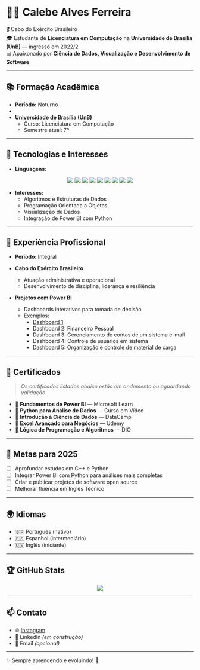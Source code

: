 # 👨‍💻 Calebe Alves Ferreira

🎖️ Cabo do Exército Brasileiro  
🎓 Estudante de **Licenciatura em Computação** na **Universidade de Brasília (UnB)** — ingresso em 2022/2  
📊 Apaixonado por **Ciência de Dados, Visualização e Desenvolvimento de Software**

---

## 📚 Formação Acadêmica

- **Período:** Noturno
- 
- **Universidade de Brasília (UnB)**
  - Curso: Licenciatura em Computação
  - Semestre atual: 7º

---

## 🚀 Tecnologias e Interesses

- **Linguagens:**
<p align="center">
  <img src="https://img.shields.io/badge/Java-ED8B00?style=for-the-badge&logo=java&logoColor=white" />
  <img src="https://img.shields.io/badge/Python-3776AB?style=for-the-badge&logo=python&logoColor=yellow" />
  <img src="https://img.shields.io/badge/Rust-000000?style=for-the-badge&logo=rust&logoColor=white" />
  <img src="https://img.shields.io/badge/PostgreSQL-336791?style=for-the-badge&logo=postgresql&logoColor=white" />
  <img src="https://img.shields.io/badge/MySQL-4479A1?style=for-the-badge&logo=mysql&logoColor=white" />
  <img src="https://img.shields.io/badge/Git-F05032?style=for-the-badge&logo=git&logoColor=white" />
  <img src="https://img.shields.io/badge/GitHub-181717?style=for-the-badge&logo=github&logoColor=white" />
  <img src="https://img.shields.io/badge/C-00599C?style=for-the-badge&logo=c&logoColor=white" />
  <img src="https://img.shields.io/badge/Go-00ADD8?style=for-the-badge&logo=go&logoColor=white" />
</p>

- **Interesses:**
  - Algoritmos e Estruturas de Dados
  - Programação Orientada a Objetos
  - Visualização de Dados
  - Integração de Power BI com Python

---

## 💼 Experiência Profissional

- **Período:** Integral  

- **Cabo do Exército Brasileiro**
  - Atuação administrativa e operacional
  - Desenvolvimento de disciplina, liderança e resiliência

- **Projetos com Power BI**
  - Dashboards interativos para tomada de decisão
  - Exemplos:
    - [Dashboard 1](https://app.powerbi.com/view?r=eyJrIjoiYzFhMDJiYzItMWVhOS00MTg5LTljMTktZWRmMzVlZjk1Y2Q3IiwidCI6ImVjMzU5YmExLTYzMGItNGQyYi1iODMzLWM4ZTZkNDhmODA1OSJ9)
    - Dashboard 2: Financeiro Pessoal
    - Dashboard 3: Gerenciamento de contas de um sistema e-mail
    - Dashboard 4: Controle de usuários em sistema
    - Dashboard 5: Organização e controle de material de carga

---

## 🧾 Certificados

> *Os certificados listados abaixo estão em andamento ou aguardando validação.*

- 📜 **Fundamentos de Power BI** — Microsoft Learn  
- 📜 **Python para Análise de Dados** — Curso em Vídeo  
- 📜 **Introdução à Ciência de Dados** — DataCamp  
- 📜 **Excel Avançado para Negócios** — Udemy  
- 📜 **Lógica de Programação e Algoritmos** — DIO

---

## 🎯 Metas para 2025

- [ ] Aprofundar estudos em C++ e Python  
- [ ] Integrar Power BI com Python para análises mais completas  
- [ ] Criar e publicar projetos de software open source  
- [ ] Melhorar fluência em Inglês Técnico

---

## 🌍 Idiomas

- 🇧🇷 Português (nativo)  
- 🇪🇸 Espanhol (intermediário)  
- 🇺🇸 Inglês (iniciante)

---

## 🏆 GitHub Stats

<p align="center">
  <img src="github-profile-summary-cards.vercel.app/api/cards/profile-details?username=CalebeAF02&theme=solarized" />
</p>

---

## 📫 Contato

- 🌐 [Instagram](https://www.instagram.com/calebeaf02/)
- 💼 LinkedIn *(em construção)*
- 📧 Email *(opcional)*

---

✨ Sempre aprendendo e evoluindo! 🚀

